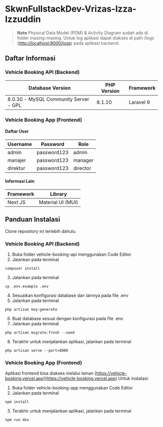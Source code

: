 # SkwnFullstackDev-Vrizas-Izza-Izzuddin

> **Note**
> Physical Data Model (PDM) & Activity Diagram sudah ada di folder masing-masing. Untuk log aplikasi dapat diakses di path /logs ([http://localhost:8000/logs](http://localhost:8000/logs)) pada aplikasi backend.

## Daftar Informasi
### Vehicle Booking API (Backend)
| Database Version | PHP Version | Framework |
| --- | --- | --- |
| 8.0.30 - MySQL Community Server - GPL | 8.1.10 | Laravel 9 |

### Vehicle Booking App (Frontend)
#### Daftar User
| Username | Password | Role |
| --- | --- | --- |
| admin | password123 | admin |
| manajer | password123 | manager |
| direktur | password123 | director |

#### Informasi Lain
| Framework | Library |
| --- | --- |
| Next JS | Material UI (MUI) |

## Panduan Instalasi
Clone repository ini terlebih dahulu.
### Vehicle Booking API (Backend)
1. Buka folder vehicle-booking-api menggunakan Code Editor
2. Jalankan pada terminal
```terminal
composer install
```
3. Jalankan pada terminal
```terminal
cp .env.example .env
```
4. Sesuaikan konfigurasi database dan lainnya pada file .env
5. Jalankan pada terminal
```terminal
php artisan key:generate
```
6. Buat database sesuai dengan konfigurasi pada file .env
7. Jalankan pada terminal
```terminal
php artisan migrate:fresh --seed
```
8. Terakhir untuk menjalankan aplikasi, jalankan pada terminal
```terminal
php artisan serve --port=8000
```

### Vehicle Booking App (Frontend)
Aplikasi frontend bisa diakses melalui laman [https://vehicle-booking.vercel.app](https://vehicle-booking.vercel.app)
Untuk instalasi:
1. Buka folder vehicle-booking-app menggunakan Code Editor
2. Jalankan pada terminal
```terminal
npm install
```
3. Terakhir untuk menjalankan aplikasi, jalankan pada terminal
```terminal
npm run dev
```
